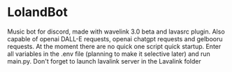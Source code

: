 # LolandBot
Music bot for discord, made with wavelink 3.0 beta and lavasrc plugin. Also capable of openai DALL-E requests, openai chatgpt requests and gelbooru requests.
At the moment there are no quick one script quick startup. Enter all variables in the .env file (planning to make it selective later) and run main.py. Don't forget to launch lavalink server in the Lavalink folder
